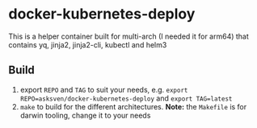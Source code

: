 # docker-kubernetes-deploy

This is a helper container built for multi-arch (I needed it for arm64) that contains yq, jinja2, jinja2-cli, kubectl and helm3

## Build

1. export `REPO` and `TAG` to suit your needs, e.g. `export REPO=asksven/docker-kubernetes-deploy` and `export TAG=latest`
1. `make` to build for the different architectures. **Note:** the `Makefile` is for darwin tooling, change it to your needs
 
